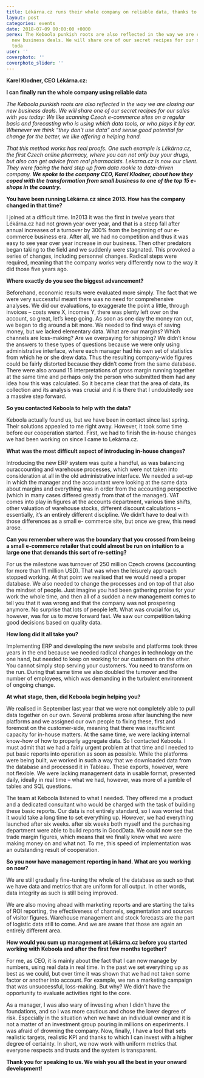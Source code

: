 ```yaml
---
title: Lékárna.cz runs their whole company on reliable data, thanks to Keboola
layout: post
categories: events
date: 2018-07-09 00:00:00 +0000
perex: The Keboola punkish roots are also reflected in the way we are closing our
  new business deals. We will share one of our secret recipes for our sales with you
  toda
user: ''
coverphoto: ''
coverphoto_slider: ''
---
```

**Karel Klodner, CEO Lékárna.cz:** 

**I can finally run the whole company using reliable data**

_The Keboola punkish roots are also reflected in the way we are closing our new business deals. We will share one of our secret recipes for our sales with you today: We like scanning Czech e-commerce sites on a regular basis and forecasting who is using which data tools, or who plays it by ear. Whenever we think “they don’t use data” and sense good potential for change for the better, we like offering a helping hand._

_That this method works has real proofs. One such example is Lékárna.cz, the first Czech online pharmacy, where you can not only buy your drugs, but also can get advice from real pharmacists. Lekarna.cz is now our client. They were facing the hard step up from data rookie to data-driven company. **We spoke to the company CEO, Karel Klodner, about how they coped with the transformation from small business to one of the top 15 e-shops in the country.**_

**You have been running Lékárna.cz since 2013. How has the company changed in that time?**

I joined at a difficult time. In2013 it was the first in twelve years that Lékárna.cz had not grown year over year, and that is a steep fall after annual increases of a turnover by 300% from the beginning of our e-commerce business era. After all, we had no competition and thus it was easy to see year over year increase in our business. Then other predators began taking to the field and we suddenly were stagnated. This provoked a series of changes, including personnel changes. Radical steps were required, meaning that the company works very differently now to the way it did those five years ago. 

**Where exactly do you see the biggest advancement?**

Beforehand, economic results were evaluated more simply. The fact that we were very successful meant there was no need for comprehensive analyses. We did our evaluations, to exaggerate the point a little, through invoices – costs were X, incomes Y, there was plenty left over on the account, so great, let’s keep going. As soon as one day the money ran out, we began to dig around a bit more. We needed to find ways of saving money, but we lacked elementary data. What are our margins? Which channels are loss-making? Are we overpaying for shipping? We didn’t know the answers to these types of questions because we were only using administrative interface, where each manager had his own set of statistics from which he or she drew data. Thus the resulting company-wide figures could be fairly distorted because they didn’t come from the same database. There were also around 15 interpretations of gross margin running together at the same time and perhaps only the person who submitted them had any idea how this was calculated. So it became clear that the area of data, its collection and its analysis was crucial and it is there that I undoubtedly see a massive step forward. 

**So you contacted Keboola to help with the data?**

Keboola actually found us, but we have been in contact since last spring. Their solutions appealed to me right away. However, it took some time before our cooperation started. First, we had to finish the in-house changes we had been working on since I came to Lekárna.cz. 

**What was the most difficult aspect of introducing in-house changes?**

Introducing the new ERP system was quite a handful, as was balancing ouraccounting and warehouse processes, which were not taken into consideration at all in the old administrative interface. We needed a set-up in which the manager and the accountant were looking at the same data about margins and everything was in order from the accounting perspective (which in many cases differed greatly from that of the manager). VAT comes into play in figures at the accounts department, various time shifts, other valuation of warehouse stocks, different discount calculations – essentially, it’s an entirely different discipline. We didn’t have to deal with those differences as a small e- commerce site, but once we grew, this need arose.

**Can you remember where was the boundary that you crossed from being a small e-commerce retailer that could almost be run on intuition to a large one that demands this sort of re-setting?**

For us the milestone was turnover of 250 million Czech crowns (accounting for more than 11 million USD). That was when the leisurely approach stopped working. At that point we realised that we would need a proper database. We also needed to change the processes and on top of that also the mindset of people. Just imagine you had been gathering praise for your work the whole time, and then all of a sudden a new management comes to tell you that it was wrong and that the company was not prospering anymore. No surprise that lots of people left. What was crucial for us, however, was for us to move forward fast. We saw our competition taking good decisions based on quality data. 

**How long did it all take you?**

  
Implementing ERP and developing the new website and platforms took three years in the end because we needed radical changes in technology on the one hand, but needed to keep on working for our customers on the other. You cannot simply stop serving your customers. You need to transform on the run. During that same time we also doubled the turnover and the number of employees, which was demanding in the turbulent environment of ongoing change. 

**At what stage, then, did Keboola begin helping you?** 

We realised in September last year that we were not completely able to pull data together on our own. Several problems arose after launching the new platforms and we assigned our own people to fixing these, first and foremost on the customer-side, meaning that there was insufficient capacity for in-house matters. At the same time, we were lacking internal know-how of how to properly aggregate data. So I contacted Keboola. I must admit that we had a fairly urgent problem at that time and I needed to put basic reports into operation as soon as possible. While the platforms were being built, we worked in such a way that we downloaded data from the database and processed it in Tableau. These exports, however, were not flexible. We were lacking management data in usable format, presented daily, ideally in real time – what we had, however, was more of a jumble of tables and SQL questions. 

The team at Keboola listened to what I needed. They offered me a product and a dedicated consultant who would be charged with the task of building these basic reports. Our data is not entirely standard, so I was worried that it would take a long time to set everything up. However, we had everything launched after six weeks. after six weeks both myself and the purchasing department were able to build reports in GoodData. We could now see the trade margin figures, which means that we finally knew what we were making money on and what not. To me, this speed of implementation was an outstanding result of cooperation. 

**So you now have management reporting in hand. What are you working on now?**

We are still gradually fine-tuning the whole of the database as such so that we have data and metrics that are uniform for all output. In other words, data integrity as such is still being improved. 

We are also moving ahead with marketing reports and are starting the talks of ROI reporting, the effectiveness of channels, segmentation and sources of visitor figures. Warehouse management and stock forecasts are the part of logistic data still to come. And we are aware that those are again an entirely different area.

**How would you sum up management at Lékárna.cz before you started working with Keboola and after the first few months together?**

For me, as CEO, it is mainly about the fact that I can now manage by numbers, using real data in real time. In the past we set everything up as best as we could, but over time it was shown that we had not taken some factor or another into account. For example, we ran a marketing campaign that was unsuccessful, loss-making. But why? We didn’t have the opportunity to evaluate activities right to the core. 

As a manager, I was also wary of investing when I didn’t have the foundations, and so I was more cautious and chose the lower degree of risk. Especially in the situation when we have an individual owner and it is not a matter of an investment group pouring in millions on experiments. I was afraid of drowning the company. Now, finally, I have a tool that sets realistic targets, realistic KPI and thanks to which I can invest with a higher degree of certainty. In short, we now work with uniform metrics that everyone respects and trusts and the system is transparent. 

**Thank you for speaking to us. We wish you all the best in your onward development!**